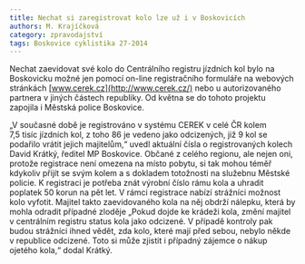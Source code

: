 ```yaml
---
title: Nechat si zaregistrovat kolo lze už i v Boskovicích
authors: M. Krajíčková
category: zpravodajství
tags: Boskovice cyklistika 27-2014 
---
```


Nechat zaevidovat své kolo do Centrálního registru jízdních kol bylo na Boskovicku možné jen pomocí on-line registračního formuláře na webových stránkách [www.cerek.cz](http://www.cerek.cz/) nebo u autorizovaného partnera v jiných částech republiky. Od května se do tohoto projektu zapojila i Městská police Boskovice.

„V současné době je registrováno v systému CEREK v celé ČR kolem 7,5 tisíc jízdních kol, z toho 86 je vedeno jako odcizených, již 9 kol se podařilo vrátit jejich majitelům,“ uvedl aktuální čísla o registrovaných kolech David Krátký, ředitel MP Boskovice. Občané z celého regionu, ale nejen oni, protože registrace není omezena na místo pobytu, si tak mohou téměř kdykoliv přijít se svým kolem a s dokladem totožnosti na služebnu Městské policie. K registraci je potřeba znát výrobní číslo rámu kola a uhradit poplatek 50 korun na pět let. V rámci registrace nabízí strážníci možnost kolo vyfotit. Majitel takto zaevidovaného kola na něj obdrží nálepku, která by mohla odradit případné zloděje „Pokud dojde ke krádeži kola, změní majitel v centrálním registru status kola jako odcizené. V případě kontroly pak budou strážníci ihned vědět, zda kolo, které mají před sebou, nebylo někde v republice odcizené. Toto si může zjistit i případný zájemce o nákup ojetého kola,“ dodal Krátký.